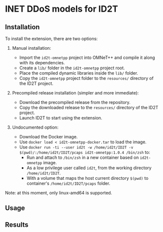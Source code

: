 # INET DDoS models for ID2T

## Installation

To install the extension, there are two options:

1. Manual installation:    
    - Import the `id2t-omnetpp` project into OMNeT++ and compile it along with its dependencies.
    - Create a `lib/` folder in the `id2t-omnetpp` project root.
    - Place the compiled dynamic libraries inside the `lib/` folder.
    - Copy the `id2t-omnetpp` project folder to the `resources/` directory of the ID2T project.

2. Precompiled release installation (simpler and more immediate):
    - Download the precompiled release from the repository.
    - Copy the downloaded release to the `resources/` directory of the ID2T project.
    - Launch ID2T to start using the extension.

3. Undocumented option:
    - Download the Docker image.
    - Use `docker load < id2t-omnetpp-docker.tar` to load the image.
    - Use `docker run -ti --user id2t -w /home/id2t/ID2T -v $(pwd)/:/home/id2t/ID2T/pcaps id2t-omnetpp:1.0.4 /bin/zsh` to:
	    - Run and attach to `/bin/zsh` in a new container based on `id2t-omnetpp` image.
	    - As a low privilege user called `id2t`, from the working directory `/home/id2t/ID2T`.
	    - With a volume that maps the host current directory `$(pwd)` to container's `/home/id2t/ID2T/pcaps` folder.

Note: at this moment, only linux-amd64 is supported.

## Usage
## Results
